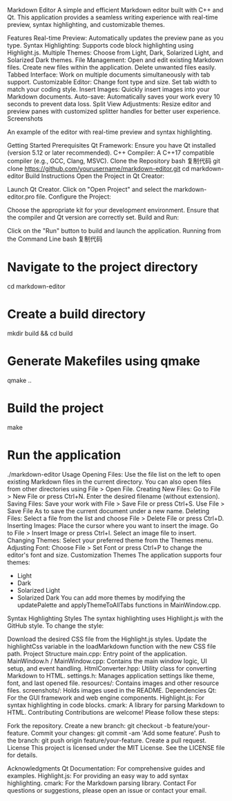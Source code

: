 Markdown Editor
A simple and efficient Markdown editor built with C++ and Qt. This application provides a seamless writing experience with real-time preview, syntax highlighting, and customizable themes.

Features
Real-time Preview: Automatically updates the preview pane as you type.
Syntax Highlighting: Supports code block highlighting using Highlight.js.
Multiple Themes: Choose from Light, Dark, Solarized Light, and Solarized Dark themes.
File Management:
Open and edit existing Markdown files.
Create new files within the application.
Delete unwanted files easily.
Tabbed Interface: Work on multiple documents simultaneously with tab support.
Customizable Editor:
Change font type and size.
Set tab width to match your coding style.
Insert Images: Quickly insert images into your Markdown documents.
Auto-save: Automatically saves your work every 10 seconds to prevent data loss.
Split View Adjustments: Resize editor and preview panes with customized splitter handles for better user experience.
Screenshots

An example of the editor with real-time preview and syntax highlighting.

Getting Started
Prerequisites
Qt Framework: Ensure you have Qt installed (version 5.12 or later recommended).
C++ Compiler: A C++17 compatible compiler (e.g., GCC, Clang, MSVC).
Clone the Repository
bash
复制代码
git clone https://github.com/yourusername/markdown-editor.git
cd markdown-editor
Build Instructions
Open the Project in Qt Creator:

Launch Qt Creator.
Click on "Open Project" and select the markdown-editor.pro file.
Configure the Project:

Choose the appropriate kit for your development environment.
Ensure that the compiler and Qt version are correctly set.
Build and Run:

Click on the "Run" button to build and launch the application.
Running from the Command Line
bash
复制代码
# Navigate to the project directory
cd markdown-editor

# Create a build directory
mkdir build && cd build

# Generate Makefiles using qmake
qmake ..

# Build the project
make

# Run the application
./markdown-editor
Usage
Opening Files:
Use the file list on the left to open existing Markdown files in the current directory.
You can also open files from other directories using File > Open File.
Creating New Files:
Go to File > New File or press Ctrl+N.
Enter the desired filename (without extension).
Saving Files:
Save your work with File > Save File or press Ctrl+S.
Use File > Save File As to save the current document under a new name.
Deleting Files:
Select a file from the list and choose File > Delete File or press Ctrl+D.
Inserting Images:
Place the cursor where you want to insert the image.
Go to File > Insert Image or press Ctrl+I.
Select an image file to insert.
Changing Themes:
Select your preferred theme from the Themes menu.
Adjusting Font:
Choose File > Set Font or press Ctrl+P to change the editor's font and size.
Customization
Themes
The application supports four themes:

* Light
* Dark
* Solarized Light
* Solarized Dark
You can add more themes by modifying the updatePalette and applyThemeToAllTabs functions in MainWindow.cpp.

Syntax Highlighting Styles
The syntax highlighting uses Highlight.js with the GitHub style. To change the style:

Download the desired CSS file from the Highlight.js styles.
Update the highlightCss variable in the loadMarkdown function with the new CSS file path.
Project Structure
main.cpp: Entry point of the application.
MainWindow.h / MainWindow.cpp: Contains the main window logic, UI setup, and event handling.
HtmlConverter.hpp: Utility class for converting Markdown to HTML.
settings.h: Manages application settings like theme, font, and last opened file.
resources/: Contains images and other resource files.
screenshots/: Holds images used in the README.
Dependencies
Qt: For the GUI framework and web engine components.
Highlight.js: For syntax highlighting in code blocks.
cmark: A library for parsing Markdown to HTML.
Contributing
Contributions are welcome! Please follow these steps:

Fork the repository.
Create a new branch: git checkout -b feature/your-feature.
Commit your changes: git commit -am 'Add some feature'.
Push to the branch: git push origin feature/your-feature.
Create a pull request.
License
This project is licensed under the MIT License. See the LICENSE file for details.

Acknowledgments
Qt Documentation: For comprehensive guides and examples.
Highlight.js: For providing an easy way to add syntax highlighting.
cmark: For the Markdown parsing library.
Contact
For questions or suggestions, please open an issue or contact your email.
